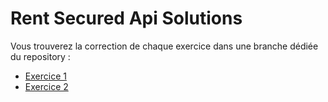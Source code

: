 # Rent Secured Api Solutions

Vous trouverez la correction de chaque exercice
dans une branche dédiée du repository :
- [Exercice 1](https://github.com/kevin-llps/rent-secured-api-solutions/tree/solution-exercice-1)
- [Exercice 2](https://github.com/kevin-llps/rent-secured-api-solutions/tree/solution-exercice-2)
